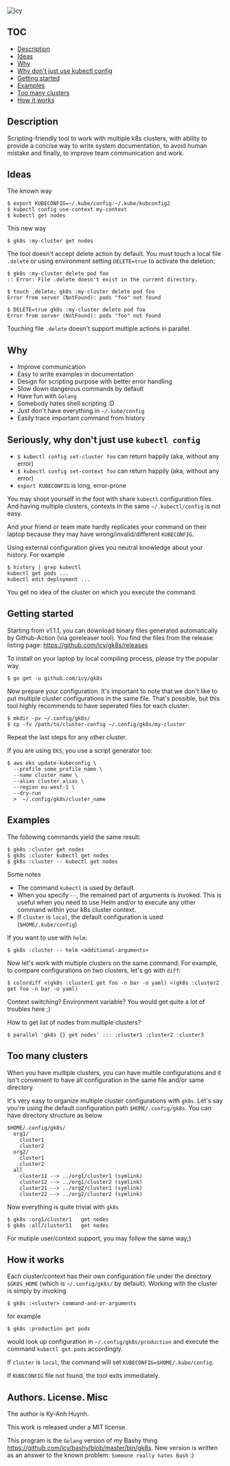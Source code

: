 ![icy](https://github.com/icy/gk8s/workflows/icy/badge.svg)

## TOC

* [Description](#description)
* [Ideas](#ideas)
* [Why](#why)
* [Why don't just use kubectl config](#seriously-why-dont-just-use-kubectl-config)
* [Getting started](#getting-started)
* [Examples](#examples)
* [Too many clusters](#too-many-clusters)
* [How it works](#how-it-works)

## Description

Scripting-friendly tool to work with multiple k8s clusters, with ability to provide a concise way
to write system documentation, to avoid human mistake and finally, to improve team communication and work.

## Ideas

The known way

```
$ export KUBECONFIG=~/.kube/config:~/.kube/kubconfig2
$ kubectl config use-context my-context
$ kubectl get nodes
```

This new way

```
$ gk8s :my-cluster get nodes
```

The tool doesn't accept delete action by default.
You must touch a local file `.delete` or using environment setting `DELETE=true`
to activate the deletion:

```
$ gk8s :my-cluster delete pod foo
:: Error: File .delete doesn't exist in the current directory.

$ touch .delete; gk8s :my-cluster delete pod foo
Error from server (NotFound): pods "foo" not found

$ DELETE=true gk8s :my-cluster delete pod foo
Error from server (NotFound): pods "foo" not found
```

Touching file `.delete` doesn't support multiple actions in parallel.

## Why

* Improve communication
* Easy to write examples in documentation
* Design for scripting purpose with better error handling
* Slow down dangerous commands by default
* Have fun with `Golang`
* Somebody hates shell scripting :D
* Just don't have everything in `~/.kube/config`
* Easily trace important command from history

## Seriously, why don't just use `kubectl config`

* `$ kubectl config set-cluster foo` can return happily (aka, without any error)
* `$ kubectl config set-context foo` can return happily (aka, without any error)
* `export KUBECONFIG` is long, error-prone

You may shoot yourself in the foot with share `kubectl` configuration files.
And having multiple clusters, contexts in the same `~/.kubectl/config` is
not easy.

And your friend or team mate hardly replicates your command on their laptop
because they may have wrong/invalid/different `KUBECONFIG`.

Using external configuration gives you neutral knowledge about your
history. For example

```
$ history | grep kubectl
kubectl get pods ...
kubectl edit deployment ...
```

You get no idea of the cluster on which you execute the command.

## Getting started

Starting from v1.1.1, you can download binary files generated automatically 
by Github-Action (via goreleaser tool). You find the files from 
the release listing page: https://github.com/icy/gk8s/releases

To install on your laptop by local compiling process, please try the popular way

```
$ go get -u github.com/icy/gk8s
```

Now prepare your configuration. It's important to note that
we don't like to put multiple cluster configurations in the same file.
That's possible, but this tool highly recommends to have seperated files
for each cluster:

```
$ mkdir -pv ~/.config/gk8s/
$ cp -fv /path/to/cluster-config ~/.config/gk8s/my-cluster
```

Repeat the last steps for any other cluster.

If you are using `EKS`, you use a script generator too:

```
$ aws eks update-kubeconfig \
  --profile some_profile_name \
  --name cluster_name \
  --alias cluster_alias \
  --region eu-west-1 \
  --dry-run
  >  ~/.config/gk8s/cluster_name
```

## Examples

The following commands yield the same result:

```
$ gk8s :cluster get nodes
$ gk8s :cluster kubectl get nodes
$ gk8s :cluster -- kubectl get nodes
```

Some notes

* The command `kubectl` is used by default.
* When you specify `--`, the remained part of arguments is invoked.
  This is useful when you need to use Helm and/or to execute any other command
  within your k8s cluster context.
* If `cluster` is `local`, the default configuration is used
  (`$HOME/.kube/config`)

If you want to use with `helm`:

```
$ gk8s :cluster -- helm <additional-arguments>
```

Now let's work with multiple clusters on the same command: For example,
to compare configurations on two clusters, let's go with `diff`:

```
$ colordiff <(gk8s :cluster1 get foo -n bar -o yaml) <(gk8s :cluster2 get foo -n bar -o yaml)
```

Context switching? Environment variable? You would get quite a lot of
troubles here ;)

How to get list of nodes from multiple clusters?

```
$ parallel 'gk8s {} get nodes' ::: :cluster1 :cluster2 :cluster3
```

## Too many clusters

When you have multiple clusters, you can have multile configurations
and it isn't convenient to have all configuration in the same file
and/or same directory.

It's very easy to organize multiple cluster configurations with `gk8s`.
Let's say you're using the default configuration path `$HOME/.config/gk8s`.
You can have directory structure as below

```
$HOME/.config/gk8s/
  org1/
    cluster1
    cluster2
  org2/
    cluster1
    cluster2
  all
    cluster11 --> ../org1/cluster1 (symlink)
    cluster12 --> ../org1/cluster2 (symlink)
    cluster21 --> ../org2/cluster1 (symlink)
    cluster22 --> ../org2/cluster2 (symlink)
```

Now everything is quite trivial with `gk8s`

```
$ gk8s :org1/cluster1   get nodes
$ gk8s :all/cluster11   get nodes
```

For mutiple user/context support, you may follow the same way;)

## How it works

Each cluster/context has their own configuration file under
the directory `$GK8S_HOME` (which is `~/.config/gk8s/` by default).
Working with the cluster is simply by invoking

```
$ gk8s :<cluster> command-and-or-arguments
```

for example

```
$ gk8s :production get pods
```

would look up configuration in `~/.config/gk8s/production`
and execute the command `kubectl get pods` accordingly.

If `cluster` is `local`, the command will set `KUBECONFIG=$HOME/.kube/config`.

If `KUBECONFIG` file not found, the tool exits immediately.

## Authors. License. Misc

The author is Ky-Anh Huynh.

This work is released under a MIT license.

This program is the `Golang` version of my Bashy thing
https://github.com/icy/bashy/blob/master/bin/gk8s.
New version is written as an answer to the known problem:
`Someone really hates Bash` :)
